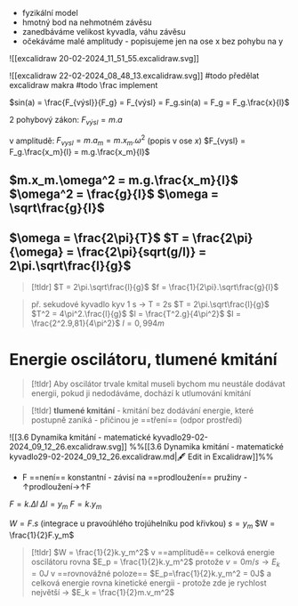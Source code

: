 - fyzikální model
- hmotný bod na nehmotném závěsu
- zanedbáváme velikost kyvadla, váhu závěsu
- očekáváme malé amplitudy - popisujeme jen na ose x bez pohybu na y

![[excalidraw 20-02-2024_11_51_55.excalidraw.svg]]

![[excalidraw 22-02-2024_08_48_13.excalidraw.svg]]
#todo předělat excalidraw makra
#todo \\frac implement

$sin(a) = \frac{F_{výsl}}{F_g}  = F_{výsl} = F_g.sin(a) = F_g = F_g.\frac{x}{l}$

2 pohybový zákon:
$F_{výsl} = m.a$

v amplitudě:
$F_{vysl} = m.a_m = m.x_m.\omega^2$ (popis v ose  $x$)
$F_{vysl} = F_g.\frac{x_m}{l} = m.g.\frac{x_m}{l}$

$m.x_m.\omega^2 = m.g.\frac{x_m}{l}$
$\omega^2 = \frac{g}{l}$
$\omega = \sqrt\frac{g}{l}$
---
$\omega = \frac{2\pi}{T}$
$T = \frac{2\pi}{\omega} = \frac{2\pi}{sqrt(g/l)} = 2\pi.\sqrt\frac{l}{g}$
---

> [!tldr]
>$T = 2\pi.\sqrt\frac{l}{g}$
>$f = \frac{1}{2\pi}.\sqrt\frac{g}{l}$

>př. sekudové kyvadlo
>kyv 1 s  $\longrightarrow$ T = 2s
>$T = 2\pi.\sqrt\frac{l}{g}$
 >$T^2 = 4\pi^2.\frac{l}{g}$
 >$l = \frac{T^2.g}{4\pi^2}$
>$l = \frac{2^2.9,81}{4\pi^2}$
> $l = 0,994m$

# Energie oscilátoru, tlumené kmitání

> [!tldr]
>Aby oscilátor trvale kmital museli bychom mu neustále dodávat energii, pokud ji nedodáváme,
>dochází k utlumování kmitání



> [!tldr]
> **tlumené kmitání** - kmitání bez dodávání energie, které postupně zaniká - příčinou je ==tření== (odpor prostředí)

![[3.6 Dynamika kmitání - matematické kyvadlo29-02-2024_09_12_26.excalidraw.svg]]
%%[[3.6 Dynamika kmitání - matematické kyvadlo29-02-2024_09_12_26.excalidraw.md|🖋 Edit in Excalidraw]]%%

- F ==není== konstantní - závisí na ==prodloužení== pružiny - $\uparrow$prodloužení$\longrightarrow$$\uparrow$F

$F = k.\Delta l$
$\Delta l =y_m$
$F = k.y_m$

$W = F.s$ (integrace u pravoúhlého trojúhelníku pod křivkou)
$s = y_m$
$W = \frac{1}{2}F.y_m$


> [!tldr]
> $W = \frac{1}{2}k.y_m^2$
> v ==amplitudě== celková energie oscilátoru rovna  $E_p = \frac{1}{2}k.y_m^2$ protože  $v = 0m/s \longrightarrow E_k = 0J$
> v ==rovnovážné poloze==  $E_p=\frac{1}{2}k.y_m^2 = 0J$ a celková energie rovna kinetické energii - protože zde je rychlost největší  $\longrightarrow$  $E_k = \frac{1}{2}m.v_m^2$